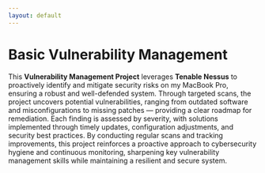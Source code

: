 ```yaml
---
layout: default
---
```



# Basic Vulnerability Management

This **Vulnerability Management Project** leverages **Tenable Nessus** to proactively identify and mitigate security risks on my MacBook Pro, ensuring a robust and well-defended system. Through targeted scans, the project uncovers potential vulnerabilities, ranging from outdated software and misconfigurations to missing patches — providing a clear roadmap for remediation. Each finding is assessed by severity, with solutions implemented through timely updates, configuration adjustments, and security best practices. By conducting regular scans and tracking improvements, this project reinforces a proactive approach to cybersecurity hygiene and continuous monitoring, sharpening key vulnerability management skills while maintaining a resilient and secure system.




